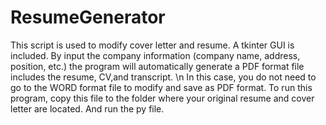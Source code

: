 # ResumeGenerator
This script is used to modify cover letter and resume. A tkinter GUI is included.
By input the company information (company name, address, position, etc.) the program will automatically generate a PDF format file includes the resume, CV,and  transcript. \n
In this case, you do not need to go to the WORD format file to modify and save as PDF format.
To run this program, copy this file to the folder where your original resume and cover letter are located. And run the py file.
